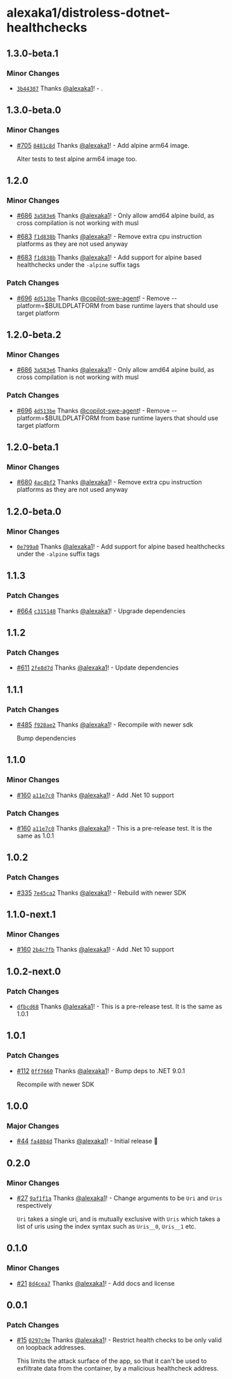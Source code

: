 # alexaka1/distroless-dotnet-healthchecks

## 1.3.0-beta.1

### Minor Changes

- [`3b44307`](https://github.com/alexaka1/distroless-dotnet-healthchecks/commit/3b4430780bf02f6513aa96879a9bf5454c5060c6) Thanks [@alexaka1](https://github.com/alexaka1)! - .

## 1.3.0-beta.0

### Minor Changes

- [#705](https://github.com/alexaka1/distroless-dotnet-healthchecks/pull/705) [`8481c8d`](https://github.com/alexaka1/distroless-dotnet-healthchecks/commit/8481c8df1c73da46b6a501e674fb909255d4cebd) Thanks [@alexaka1](https://github.com/alexaka1)! - Add alpine arm64 image.

  Alter tests to test alpine arm64 image too.

## 1.2.0

### Minor Changes

- [#686](https://github.com/alexaka1/distroless-dotnet-healthchecks/pull/686) [`3a583e6`](https://github.com/alexaka1/distroless-dotnet-healthchecks/commit/3a583e690a5a8dbdcae2f6963d29102ec86522b3) Thanks [@alexaka1](https://github.com/alexaka1)! - Only allow amd64 alpine build, as cross compilation is not working with musl

- [#683](https://github.com/alexaka1/distroless-dotnet-healthchecks/pull/683) [`f1d838b`](https://github.com/alexaka1/distroless-dotnet-healthchecks/commit/f1d838bf37c9f1b774234969d810d83f1c407548) Thanks [@alexaka1](https://github.com/alexaka1)! - Remove extra cpu instruction platforms as they are not used anyway

- [#683](https://github.com/alexaka1/distroless-dotnet-healthchecks/pull/683) [`f1d838b`](https://github.com/alexaka1/distroless-dotnet-healthchecks/commit/f1d838bf37c9f1b774234969d810d83f1c407548) Thanks [@alexaka1](https://github.com/alexaka1)! - Add support for alpine based healthchecks under the `-alpine` suffix tags

### Patch Changes

- [#696](https://github.com/alexaka1/distroless-dotnet-healthchecks/pull/696) [`4d513be`](https://github.com/alexaka1/distroless-dotnet-healthchecks/commit/4d513be4216519f78a54269edb93b97f294bfc7f) Thanks [@copilot-swe-agent](https://github.com/apps/copilot-swe-agent)! - Remove --platform=$BUILDPLATFORM from base runtime layers that should use target platform

## 1.2.0-beta.2

### Minor Changes

- [#686](https://github.com/alexaka1/distroless-dotnet-healthchecks/pull/686) [`3a583e6`](https://github.com/alexaka1/distroless-dotnet-healthchecks/commit/3a583e690a5a8dbdcae2f6963d29102ec86522b3) Thanks [@alexaka1](https://github.com/alexaka1)! - Only allow amd64 alpine build, as cross compilation is not working with musl

### Patch Changes

- [#696](https://github.com/alexaka1/distroless-dotnet-healthchecks/pull/696) [`4d513be`](https://github.com/alexaka1/distroless-dotnet-healthchecks/commit/4d513be4216519f78a54269edb93b97f294bfc7f) Thanks [@copilot-swe-agent](https://github.com/apps/copilot-swe-agent)! - Remove --platform=$BUILDPLATFORM from base runtime layers that should use target platform

## 1.2.0-beta.1

### Minor Changes

- [#680](https://github.com/alexaka1/distroless-dotnet-healthchecks/pull/680) [`4ac4bf2`](https://github.com/alexaka1/distroless-dotnet-healthchecks/commit/4ac4bf218f8222cac4a77a81da4f7235c6af1289) Thanks [@alexaka1](https://github.com/alexaka1)! - Remove extra cpu instruction platforms as they are not used anyway

## 1.2.0-beta.0

### Minor Changes

- [`0e799a0`](https://github.com/alexaka1/distroless-dotnet-healthchecks/commit/0e799a08da1a62502c0e57916d029ad91874e046) Thanks [@alexaka1](https://github.com/alexaka1)! - Add support for alpine based healthchecks under the `-alpine` suffix tags

## 1.1.3

### Patch Changes

- [#664](https://github.com/alexaka1/distroless-dotnet-healthchecks/pull/664) [`c315148`](https://github.com/alexaka1/distroless-dotnet-healthchecks/commit/c315148ccc7c24bb2d70d25c119b0ea7feff47c8) Thanks [@alexaka1](https://github.com/alexaka1)! - Upgrade dependencies

## 1.1.2

### Patch Changes

- [#611](https://github.com/alexaka1/distroless-dotnet-healthchecks/pull/611) [`2fe8d7d`](https://github.com/alexaka1/distroless-dotnet-healthchecks/commit/2fe8d7dad2883a2094fe5776415bed3b9de4d458) Thanks [@alexaka1](https://github.com/alexaka1)! - Update dependencies

## 1.1.1

### Patch Changes

- [#485](https://github.com/alexaka1/distroless-dotnet-healthchecks/pull/485) [`f928ae2`](https://github.com/alexaka1/distroless-dotnet-healthchecks/commit/f928ae21032e7255c93180afa5d7d636d79c1163) Thanks [@alexaka1](https://github.com/alexaka1)! - Recompile with newer sdk

  Bump dependencies

## 1.1.0

### Minor Changes

- [#160](https://github.com/alexaka1/distroless-dotnet-healthchecks/pull/160) [`a11e7c0`](https://github.com/alexaka1/distroless-dotnet-healthchecks/commit/a11e7c068fec0b5b024799471d67ff9f28a6957e) Thanks [@alexaka1](https://github.com/alexaka1)! - Add .Net 10 support

### Patch Changes

- [#160](https://github.com/alexaka1/distroless-dotnet-healthchecks/pull/160) [`a11e7c0`](https://github.com/alexaka1/distroless-dotnet-healthchecks/commit/a11e7c068fec0b5b024799471d67ff9f28a6957e) Thanks [@alexaka1](https://github.com/alexaka1)! - This is a pre-release test. It is the same as 1.0.1

## 1.0.2

### Patch Changes

- [#335](https://github.com/alexaka1/distroless-dotnet-healthchecks/pull/335) [`7e45ca2`](https://github.com/alexaka1/distroless-dotnet-healthchecks/commit/7e45ca20edd1d3564b815e5daf1ebb1c2da08db6) Thanks [@alexaka1](https://github.com/alexaka1)! - Rebuild with newer SDK

## 1.1.0-next.1

### Minor Changes

- [#160](https://github.com/alexaka1/distroless-dotnet-healthchecks/pull/160) [`2b4c7fb`](https://github.com/alexaka1/distroless-dotnet-healthchecks/commit/2b4c7fb69f04dcd1c6a09e4b8a3f7b930110a6a9) Thanks [@alexaka1](https://github.com/alexaka1)! - Add .Net 10 support

## 1.0.2-next.0

### Patch Changes

- [`dfbcd68`](https://github.com/alexaka1/distroless-dotnet-healthchecks/commit/dfbcd6810b565050e0a34568aeb1373bf4842672) Thanks [@alexaka1](https://github.com/alexaka1)! - This is a pre-release test. It is the same as 1.0.1

## 1.0.1

### Patch Changes

- [#112](https://github.com/alexaka1/distroless-dotnet-healthchecks/pull/112) [`0ff7660`](https://github.com/alexaka1/distroless-dotnet-healthchecks/commit/0ff76609eff4c256df75436db51268dddb3412e2) Thanks [@alexaka1](https://github.com/alexaka1)! - Bump deps to .NET 9.0.1

  Recompile with newer SDK

## 1.0.0

### Major Changes

- [#44](https://github.com/alexaka1/distroless-dotnet-healthchecks/pull/44) [`fa4804d`](https://github.com/alexaka1/distroless-dotnet-healthchecks/commit/fa4804de735c947c0b2038409af0e970e4edfcab) Thanks [@alexaka1](https://github.com/alexaka1)! - Initial release 🎉

## 0.2.0

### Minor Changes

- [#27](https://github.com/alexaka1/distroless-dotnet-healthchecks/pull/27) [`9af1f1a`](https://github.com/alexaka1/distroless-dotnet-healthchecks/commit/9af1f1acf8680db05864886166240bee53c5ac26) Thanks [@alexaka1](https://github.com/alexaka1)! - Change arguments to be `Uri` and `Uris` respectively

  `Uri` takes a single uri, and is mutually exclusive with `Uris` which takes a list of uris using the index syntax such as `Uris__0`, `Uris__1` etc.

## 0.1.0

### Minor Changes

- [#21](https://github.com/alexaka1/distroless-dotnet-healthchecks/pull/21) [`8d4cea7`](https://github.com/alexaka1/distroless-dotnet-healthchecks/commit/8d4cea73d9bca6430fd29de367189c5445532eed) Thanks [@alexaka1](https://github.com/alexaka1)! - Add docs and license

## 0.0.1

### Patch Changes

- [#15](https://github.com/alexaka1/distroless-dotnet-healthchecks/pull/15) [`0297c9e`](https://github.com/alexaka1/distroless-dotnet-healthchecks/commit/0297c9ee420abe556e52ea623a0dd0b7f24ae9fb) Thanks [@alexaka1](https://github.com/alexaka1)! - Restrict health checks to be only valid on loopback addresses.

  This limits the attack surface of the app, so that it can't be used to exfiltrate data from the container, by a malicious healthcheck address.
